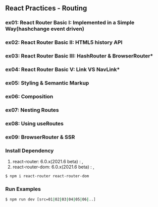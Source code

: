 ## React Practices - Routing

### ex01: React Router Basic I: Implemented in a Simple Way(hashchange event driven)
### ex02: React Router Basic II: HTML5 history API
### ex03: React Router Basic III: HashRouter &amp; BrowserRouter*
### ex04: React Router Basic V: Link VS NavLink*
### ex05: Styling &amp; Semantic Markup
### ex06: Composition
### ex07: Nesting Routes
### ex08: Using useRoutes
### ex09: BrowserRouter & SSR

### Install Dependency
1. react-router: 6.0.x(2021.6 beta)         : <Routes>, <Route>
2. react-router-dom: 6.0.x(2021.6 beta)     : <HashRoute>, <BrowserRouter>

```bash
$ npm i react-router react-router-dom
```

### Run Examples
```bash
$ npm run dev [src=01|02|03|04|05|06|..]
```

